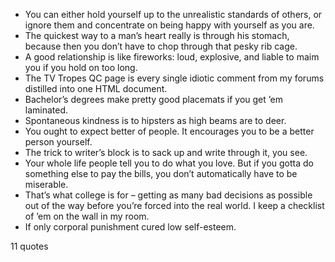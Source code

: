  - You can either hold yourself up to the unrealistic standards of others, or ignore them and concentrate on being happy with yourself as you are.
 - The quickest way to a man’s heart really is through his stomach, because then you don’t have to chop through that pesky rib cage.
 - A good relationship is like fireworks: loud, explosive, and liable to maim you if you hold on too long.
 - The TV Tropes QC page is every single idiotic comment from my forums distilled into one HTML document.
 - Bachelor’s degrees make pretty good placemats if you get ’em laminated.
 - Spontaneous kindness is to hipsters as high beams are to deer.
 - You ought to expect better of people. It encourages you to be a better person yourself.
 - The trick to writer’s block is to sack up and write through it, you see.
 - Your whole life people tell you to do what you love. But if you gotta do something else to pay the bills, you don’t automatically have to be miserable.
 - That’s what college is for – getting as many bad decisions as possible out of the way before you’re forced into the real world. I keep a checklist of ’em on the wall in my room.
 - If only corporal punishment cured low self-esteem.

11 quotes